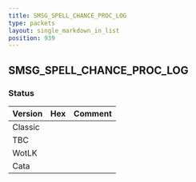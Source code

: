 ```yaml
---
title: SMSG_SPELL_CHANCE_PROC_LOG
type: packets
layout: single_markdown_in_list
position: 939
---
```


## SMSG_SPELL_CHANCE_PROC_LOG

### Status

Version | Hex | Comment
---------- | ---------- | ---------- 
Classic |  |  
TBC |  |  
WotLK |  |  
Cata |  |  

